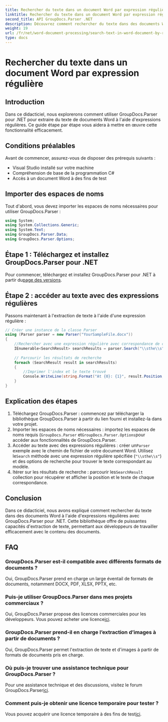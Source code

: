 ```yaml
---
title: Rechercher du texte dans un document Word par expression régulière
linktitle: Rechercher du texte dans un document Word par expression régulière
second_title: API GroupDocs.Parser .NET
description: Découvrez comment rechercher du texte dans des documents Word à l'aide d'expressions régulières avec GroupDocs.Parser pour .NET. Extrayez efficacement du contenu spécifique.
weight: 19
url: /fr/net/word-document-processing/search-text-in-word-document-by-regular-expression/
type: docs
---
```

# Rechercher du texte dans un document Word par expression régulière

## Introduction
Dans ce didacticiel, nous explorerons comment utiliser GroupDocs.Parser pour .NET pour extraire du texte de documents Word à l'aide d'expressions régulières. Ce guide étape par étape vous aidera à mettre en œuvre cette fonctionnalité efficacement.
## Conditions préalables
Avant de commencer, assurez-vous de disposer des prérequis suivants :
- Visual Studio installé sur votre machine
- Compréhension de base de la programmation C#
- Accès à un document Word à des fins de test

## Importer des espaces de noms
Tout d'abord, vous devez importer les espaces de noms nécessaires pour utiliser GroupDocs.Parser :
```csharp
using System;
using System.Collections.Generic;
using System.Text;
using GroupDocs.Parser.Data;
using GroupDocs.Parser.Options;
```
## Étape 1 : Téléchargez et installez GroupDocs.Parser pour .NET
 Pour commencer, téléchargez et installez GroupDocs.Parser pour .NET à partir du[page des versions](https://releases.groupdocs.com/parser/net/).
## Étape 2 : accéder au texte avec des expressions régulières
Passons maintenant à l'extraction de texte à l'aide d'une expression régulière :
```csharp
// Créer une instance de la classe Parser
using (Parser parser = new Parser("YourSampleFile.docx"))
{
    //Rechercher avec une expression régulière avec correspondance de casse
    IEnumerable<SearchResult> searchResults = parser.Search("\\sthe\\s", new SearchOptions(true, false, true));
    
    // Parcourir les résultats de recherche
    foreach (SearchResult result in searchResults)
    {
        //Imprimer l'index et le texte trouvé
        Console.WriteLine(string.Format("At {0}: {1}", result.Position, result.Text));
    }
}
```
## Explication des étapes
1. Téléchargez GroupDocs.Parser : commencez par télécharger la bibliothèque GroupDocs.Parser à partir du lien fourni et installez-la dans votre projet.
2. Importer les espaces de noms nécessaires : importez les espaces de noms requis (`GroupDocs.Parser` et`GroupDocs.Parser.Options`pour accéder aux fonctionnalités de GroupDocs.Parser.
3.  Accéder au texte avec des expressions régulières : créer un`Parser` exemple avec le chemin de fichier de votre document Word. Utilisez le`Search` méthode avec une expression régulière spécifiée (`"\\sthe\\s"`) et des options de recherche pour trouver le texte correspondant au modèle.
4.  Itérer sur les résultats de recherche : parcourir les`SearchResult` collection pour récupérer et afficher la position et le texte de chaque correspondance.

## Conclusion
Dans ce didacticiel, nous avons expliqué comment rechercher du texte dans des documents Word à l'aide d'expressions régulières avec GroupDocs.Parser pour .NET. Cette bibliothèque offre de puissantes capacités d'extraction de texte, permettant aux développeurs de travailler efficacement avec le contenu des documents.

## FAQ
### GroupDocs.Parser est-il compatible avec différents formats de documents ?
Oui, GroupDocs.Parser prend en charge un large éventail de formats de documents, notamment DOCX, PDF, XLSX, PPTX, etc.
### Puis-je utiliser GroupDocs.Parser dans mes projets commerciaux ?
 Oui, GroupDocs.Parser propose des licences commerciales pour les développeurs. Vous pouvez acheter une licence[ici](https://purchase.groupdocs.com/buy).
### GroupDocs.Parser prend-il en charge l’extraction d’images à partir de documents ?
Oui, GroupDocs.Parser permet l'extraction de texte et d'images à partir de formats de documents pris en charge.
### Où puis-je trouver une assistance technique pour GroupDocs.Parser ?
 Pour une assistance technique et des discussions, visitez le forum GroupDocs.Parser[ici](https://forum.groupdocs.com/c/parser/17).
### Comment puis-je obtenir une licence temporaire pour tester ?
 Vous pouvez acquérir une licence temporaire à des fins de test[ici](https://purchase.groupdocs.com/temporary-license/).
